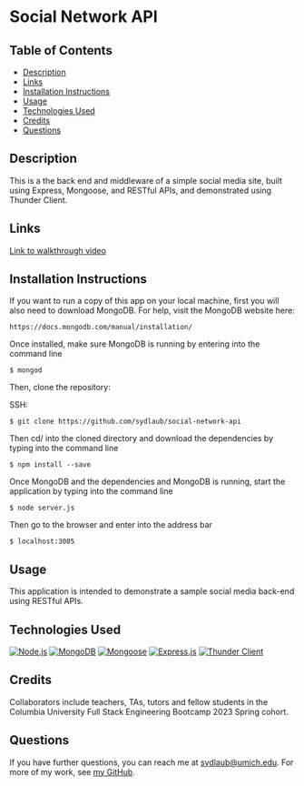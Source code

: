 # Social Network API

## Table of Contents

* [Description](#description)
* [Links](#links)
* [Installation Instructions](#installation-instructions)
* [Usage](#usage)
* [Technologies Used](#technologies-used)
* [Credits](#credits)
* [Questions](#questions)

## Description

This is a the back end and middleware of a simple social media site, built using Express, Mongoose, and RESTful APIs, and demonstrated using Thunder Client.

## Links

[Link to walkthrough video](https://drive.google.com/file/d/1ERZb6DYWKeS5YkvalEPi1M_cvsfSqVx7/view)

## Installation Instructions

If you want to run a copy of this app on your local machine, first you will also need to download MongoDB. For help, visit the MongoDB website here:
```
https://docs.mongodb.com/manual/installation/
```

Once installed, make sure MongoDB is running by entering into the command line
```
$ mongod
```

Then, clone the repository:

SSH:
```
$ git clone https://github.com/sydlaub/social-network-api
```

Then cd/ into the cloned directory and download the dependencies by typing into the command line
```
$ npm install --save
```

Once MongoDB and the dependencies and MongoDB is running, start the application by typing into the command line
```
$ node server.js
```

Then go to the browser and enter into the address bar
```
$ localhost:3005
```

## Usage

This application is intended to demonstrate a sample social media back-end using RESTful APIs.

## Technologies Used

[![Node.js](https://img.shields.io/badge/built%20with-Node.js-3c873a)](https://nodejs.org/en/) [![MongoDB](https://img.shields.io/badge/built%20with-MongoDB-4db33d)](https://www.mongodb.com/) [![Mongoose](https://img.shields.io/badge/built%20with-Mongoose-880000)](https://mongoosejs.com/) [![Express.js](https://img.shields.io/badge/built%20with-Express.js-303030)](https://expressjs.com/) [![Thunder Client](https://img.shields.io/badge/demoed%20with-Thunder%20Client-924e96)](https://www.thunderclient.io/)


## Credits

Collaborators include teachers, TAs, tutors and fellow students in the Columbia University Full Stack Engineering Bootcamp 2023 Spring cohort.


## Questions

If you have further questions, you can reach me at sydlaub@umich.edu. For more of my work, see [my GitHub](https://github.com/sydlaub).
